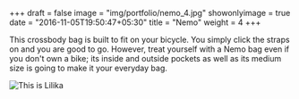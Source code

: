 +++
draft = false
image = "img/portfolio/nemo_4.jpg"
showonlyimage = true
date = "2016-11-05T19:50:47+05:30"
title = "Nemo"
weight = 4
+++

This crossbody bag is built to fit on your bicycle. You simply click the straps on and you are good to go. However, treat yourself with a Nemo bag even if you don't own a bike; its inside and outside pockets as well as its medium size is going to make it your everyday bag.
<!--more-->
![This is Lilika][1]

[1]: /img/portfolio/nemo_4.jpg
